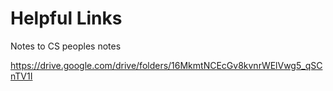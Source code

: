 # Helpful Links





Notes to CS peoples notes 

https://drive.google.com/drive/folders/16MkmtNCEcGv8kvnrWElVwg5_qSCnTV1I